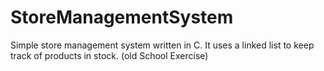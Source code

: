 # StoreManagementSystem
Simple store management system written in C. It uses a linked list to keep track of products in stock. (old School Exercise)
